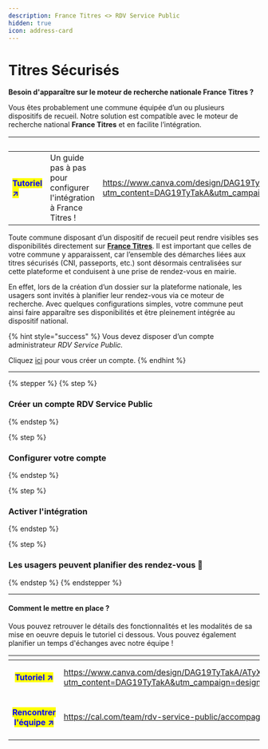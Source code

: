 ```yaml
---
description: France Titres <> RDV Service Public
hidden: true
icon: address-card
---
```


# Titres Sécurisés

**Besoin d'apparaître sur le moteur de recherche nationale France Titres ?**&#x20;

Vous êtes probablement une commune équipée d’un ou plusieurs dispositifs de recueil. Notre solution est compatible avec le moteur de recherche national **France Titres** et en facilite l’intégration.

<table data-view="cards"><thead><tr><th></th><th></th><th data-hidden data-card-target data-type="content-ref"></th><th data-hidden data-card-cover data-type="image">Cover image</th></tr></thead><tbody><tr><td><h4><mark style="color:blue;">Tutoriel ↗</mark></h4></td><td>Un guide pas à pas pour configurer l'intégration à France Titres ! </td><td><a href="https://www.canva.com/design/DAG19TyTakA/ATyXcJjcZUCVKHMUXeN8nQ/view?utm_content=DAG19TyTakA&#x26;utm_campaign=designshare&#x26;utm_medium=link2&#x26;utm_source=uniquelinks&#x26;utlId=h0fff15141a">https://www.canva.com/design/DAG19TyTakA/ATyXcJjcZUCVKHMUXeN8nQ/view?utm_content=DAG19TyTakA&#x26;utm_campaign=designshare&#x26;utm_medium=link2&#x26;utm_source=uniquelinks&#x26;utlId=h0fff15141a</a></td><td><a href="../.gitbook/assets/Capture d’écran 2025-10-23 à 14.09.34.png">Capture d’écran 2025-10-23 à 14.09.34.png</a></td></tr></tbody></table>

Toute commune disposant d’un dispositif de recueil peut rendre visibles ses disponibilités directement sur [**France Titres**](https://rendezvouspasseport.ants.gouv.fr/). Il est important que celles de votre commune y apparaissent, car l’ensemble des démarches liées aux titres sécurisés (CNI, passeports, etc.) sont désormais centralisées sur cette plateforme et conduisent à une prise de rendez-vous en mairie.

En effet, lors de la création d’un dossier sur la plateforme nationale, les usagers sont invités à planifier leur rendez-vous via ce moteur de recherche. Avec quelques configurations simples, votre commune peut ainsi faire apparaître ses disponibilités et être pleinement intégrée au dispositif national.

{% hint style="success" %}
Vous devez disposer d’un compte administrateur _RDV Service Public._&#x20;

Cliquez [ici](https://app.gitbook.com/u/km9eNWP7RWehXQFqSmnKtQGGjEy1) pour vous créer un compte.&#x20;
{% endhint %}

***

{% stepper %}
{% step %}
### Créer un compte RDV Service Public&#x20;


{% endstep %}

{% step %}
### Configurer votre compte


{% endstep %}

{% step %}
### Activer l'intégration


{% endstep %}

{% step %}
### Les usagers peuvent planifier des rendez-vous 🎉


{% endstep %}
{% endstepper %}

***

#### Comment le mettre en place ?&#x20;

Vous pouvez retrouver le détails des fonctionnalités et les modalités de sa mise en oeuvre depuis le tutoriel ci dessous. Vous pouvez également planifier un temps d'échanges avec notre équipe ! &#x20;

<table data-view="cards"><thead><tr><th align="center"></th><th data-hidden data-card-target data-type="content-ref"></th></tr></thead><tbody><tr><td align="center"><h4><mark style="color:blue;"><strong>Tutoriel ↗</strong></mark></h4></td><td><a href="https://www.canva.com/design/DAG19TyTakA/ATyXcJjcZUCVKHMUXeN8nQ/view?utm_content=DAG19TyTakA&#x26;utm_campaign=designshare&#x26;utm_medium=link2&#x26;utm_source=uniquelinks&#x26;utlId=h0fff15141a">https://www.canva.com/design/DAG19TyTakA/ATyXcJjcZUCVKHMUXeN8nQ/view?utm_content=DAG19TyTakA&#x26;utm_campaign=designshare&#x26;utm_medium=link2&#x26;utm_source=uniquelinks&#x26;utlId=h0fff15141a</a></td></tr><tr><td align="center"><h4><mark style="color:blue;">Rencontrer l'équipe <strong>↗</strong></mark></h4></td><td><a href="https://cal.com/team/rdv-service-public/accompagnement">https://cal.com/team/rdv-service-public/accompagnement</a></td></tr></tbody></table>
